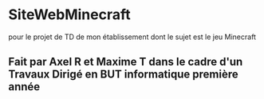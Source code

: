 # SiteWebMinecraft

pour le projet de TD de mon établissement dont le sujet est le jeu Minecraft

Fait par Axel R et Maxime T dans le cadre d'un Travaux Dirigé en BUT informatique première année
---
